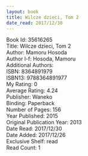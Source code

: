 ```yaml
---
layout: book
title: Wilcze dzieci, Tom 2
date_read: 2017/12/30
---
```


Book Id: 35616265<br />
Title: Wilcze dzieci, Tom 2<br />
Author: Mamoru Hosoda<br />
Author l-f: Hosoda, Mamoru<br />
Additional Authors: <br />
ISBN: 8364891979<br />
ISBN13: 9788364891977<br />
My Rating: 0<br />
Average Rating: 4.24<br />
Publisher: Waneko<br />
Binding: Paperback<br />
Number of Pages: 156<br />
Year Published: 2015<br />
Original Publication Year: 2013<br />
Date Read: 2017/12/30<br />
Date Added: 2017/12/26<br />
Exclusive Shelf: read<br />
Read Count: 1<br />

